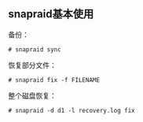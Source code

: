 ## snapraid基本使用

备份：
```
# snapraid sync
```

恢复部分文件：

```
# snapraid fix -f FILENAME
```

整个磁盘恢复：

```
# snapraid -d d1 -l recovery.log fix
```

